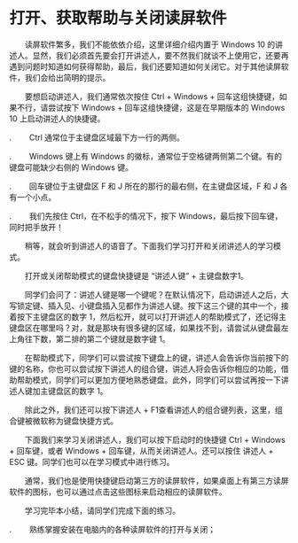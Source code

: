 # 打开、获取帮助与关闭读屏软件

　　读屏软件繁多，我们不能依依介绍，这里详细介绍内置于 Windows 10 的讲述人。显然，我们必须首先要会打开讲述人，要不然我们就谈不上使用它，还要再遇到问题时知道如何获得帮助，最后，我们还要知道如何关闭它。对于其他读屏软件，我们会给出简明的提示。

　　要想启动讲述人，我们通常依次按住 Ctrl + Windows + 回车这组快捷键，如果不行，请尝试按下 Windows + 回车这组快捷键，这是在早期版本的 Windows 10 上启动讲述人的快捷键。

. 　　Ctrl 通常位于主键盘区域最下方一行的两侧。

. 　　Windows 键上有 Windows 的徽标，通常位于空格键两侧第二个键。有的键盘可能缺少右侧的 Windows 键。

. 　　回车键位于主键盘区 F 和 J 所在的那行的最右侧，在主键盘区域，F 和 J 各有一个小点。

. 　　我们先按住 Ctrl，在不松手的情况下，按下 Windows，最后按下回车键，同时把手放开！

　　稍等，就会听到讲述人的语音了。下面我们学习打开和关闭讲述人的学习模式。

　　打开或关闭帮助模式的键盘快捷键是 “讲述人键” + 主键盘数字1。

　　同学们会问了：讲述人键是哪一个键呢？在默认情况下，启动讲述人之后，大写锁定键、插入见、小键盘插入见都作为讲述人键。按下这三个键的其中一个，接着按下主键盘区的数字 1，然后松开，就可以打开讲述人的帮助模式了，还记得主键盘区在哪里吗？对，就是那块有很多键的区域，如果找不到，请尝试从键盘最左上角往下数，第二排的第二个键就是数字键 1。

　　在帮助模式下，同学们可以尝试按下键盘上的键，讲述人会告诉你当前按下的键的名称，你也可以尝试按下讲述人的组合键，讲述人将会告诉你相应的功能，借助帮助模式，同学们可以更加方便地熟悉键盘。此外，同学们可以尝试再按一下讲述人键加主键盘区的数字 1。

　　除此之外，我们还可以按下讲述人 + F1查看讲述人的组合键列表，这里，组合键被微软称为键盘快捷方式。

　　下面我们来学习关闭讲述人，我们可以按下启动时的快捷键 Ctrl + Windows + 回车键，或者 Windows + 回车键，从而关闭讲述人。还可以按住 讲述人 + ESC 键。同学们也可以在学习模式中进行练习。

　　通常，我们也是使用快捷键启动第三方的读屏软件，如果桌面上有第三方读屏软件的图标，也可以通过点击这些图标来启动相应的读屏软件。

　　学习完毕本小结，请同学们完成下面的练习。

. 　　熟练掌握安装在电脑内的各种读屏软件的打开与关闭；



